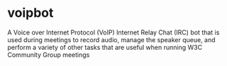 # voipbot

A Voice over Internet Protocol (VoIP) Internet Relay Chat (IRC)
bot that is used during meetings to record audio, manage the
speaker queue, and perform a variety of other tasks that are
useful when running W3C Community Group meetings
